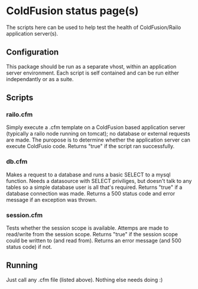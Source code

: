 # ColdFusion status page(s)

The scripts here can be used to help test the health of ColdFusion/Railo application server(s).

## Configuration
This package should be run as a separate vhost, within an application server environment. Each script is self contained and can be run either independantly or as a suite.

## Scripts
### railo.cfm
Simply execute a .cfm template on a ColdFusion based application server (typically a railo node running on tomcat); no database or external requests are made. The puropose is to determine whether the application server can execute ColdFusio code.
Returns "true" if the script ran successfully.

### db.cfm
Makes a request to a database and runs a basic SELECT to a mysql function. Needs a datasource with SELECT priviliges, but doesn't talk to any tables so a simple database user is all that's required.
Returns "true" if a database connection was made.
Returns a 500 status code and error message if an exception was thrown.

### session.cfm
Tests whether the session scope is available. Attemps are made to read/write from the session scope.
Returns "true" if the session scope could be written to (and read from).
Returns an error message (and 500 status code) if not.

## Running
Just call any .cfm file (listed above). Nothing else needs doing :)
